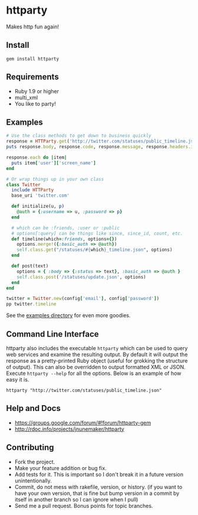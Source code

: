 # httparty

Makes http fun again!

## Install

```
gem install httparty
```

## Requirements

* Ruby 1.9 or higher
* multi_xml
* You like to party!

## Examples

```ruby
# Use the class methods to get down to business quickly
response = HTTParty.get('http://twitter.com/statuses/public_timeline.json')
puts response.body, response.code, response.message, response.headers.inspect

response.each do |item|
  puts item['user']['screen_name']
end

# Or wrap things up in your own class
class Twitter
  include HTTParty
  base_uri 'twitter.com'

  def initialize(u, p)
    @auth = {:username => u, :password => p}
  end

  # which can be :friends, :user or :public
  # options[:query] can be things like since, since_id, count, etc.
  def timeline(which=:friends, options={})
    options.merge!({:basic_auth => @auth})
    self.class.get("/statuses/#{which}_timeline.json", options)
  end

  def post(text)
    options = { :body => {:status => text}, :basic_auth => @auth }
    self.class.post('/statuses/update.json', options)
  end
end

twitter = Twitter.new(config['email'], config['password'])
pp twitter.timeline
```

See the [examples directory](http://github.com/jnunemaker/httparty/tree/master/examples) for even more goodies.

## Command Line Interface

httparty also includes the executable `httparty` which can be
used to query web services and examine the resulting output. By default
it will output the response as a pretty-printed Ruby object (useful for
grokking the structure of output). This can also be overridden to output
formatted XML or JSON. Execute `httparty --help` for all the
options. Below is an example of how easy it is.

```
httparty "http://twitter.com/statuses/public_timeline.json"
```

## Help and Docs

* https://groups.google.com/forum/#!forum/httparty-gem
* http://rdoc.info/projects/jnunemaker/httparty

## Contributing

* Fork the project.
* Make your feature addition or bug fix.
* Add tests for it. This is important so I don't break it in a future version unintentionally.
* Commit, do not mess with rakefile, version, or history. (if you want to have your own version, that is fine but bump version in a commit by itself in another branch so I can ignore when I pull)
* Send me a pull request. Bonus points for topic branches.
